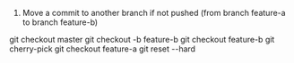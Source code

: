 1. Move a commit to another branch if not pushed (from branch feature-a to branch feature-b)

git checkout master
git checkout -b feature-b
git checkout feature-b
git cherry-pick <commit-to-move-hash>
git checkout feature-a
git reset --hard <commit-to-get-back-to-hash>

